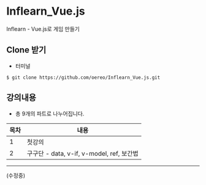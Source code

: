 # Inflearn_Vue.js

Inflearn - Vue.js로 게임 만들기


## Clone 받기

* 터미널

```console
$ git clone https://github.com/oereo/Inflearn_Vue.js.git

```


## 강의내용

* 총 9개의 파트로 나누어집니다.

|목차 |내용|
|------|---|
|1|첫강의|
|2|구구단 - data, v-if, v-model, ref, 보간법|

---
(수정중)